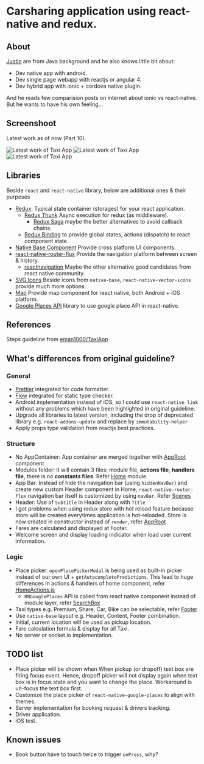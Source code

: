 # Carsharing application using react-native and redux.
## About
[Justin](https://github.com/justindannguyen) are from Java background and he also knows little bit about:
+ Dev native app with android.
+ Dev single page webapp with reactjs or angular 4.
+ Dev hybrid app with ionic + cordova native plugin.

And he reads few comparision posts on internet about ionic vs react-native.
But he wants to have his own feeling...

## Screenshoot
Latest work as of now (Part 10).

![](docs/load_page.jpeg "Latest work of Taxi App")
![](docs/home_page_default.jpeg "Latest work of Taxi App")
![](docs/home_page_fare.jpeg "Latest work of Taxi App")

## Libraries
Beside  ```react``` and ```react-native``` library, below are additional ones & their purposes
+ [Redux](https://redux.js.org/): Typical state container (storages) for your react application.
  + [Redux Thunk](https://github.com/gaearon/redux-thunk) Async execution for redux (as middleware). 
    + [Redux Saga](https://github.com/redux-saga/redux-saga) maybe the better alternatives to avoid callback chains.
  + [Redux Binding](https://github.com/reactjs/react-redux) to provide global states, actions (dispatch) to react component state. 
+ [Native Base Component](https://nativebase.io/) Provide cross platform UI components.
+ [react-native-router-flux](https://github.com/aksonov/react-native-router-flux) Provide the navigation platform between screen & history.
  + [reactnavigation](https://reactnavigation.org/) Maybe the other alternative good candidates from react native community.
+ [SVG Icons](https://github.com/oblador/react-native-vector-icons) Beside icons from ```native-base```, ```react-native-vector-icons``` provide much more options.
+ [Map](https://github.com/airbnb/react-native-maps) Provide map component for react native, both Android + iOS platform.
+ [Google Places API](https://github.com/tolu360/react-native-google-places) library to use google place API in react-native.

## References
Steps guideline from [eman1000/TaxiApp](https://github.com/eman1000/TaxiApp)

## What's differences from original guideline?
### General
+ [Prettier](https://prettier.io/) integrated for code formatter.
+ [Flow](https://flow.org/) integrated for static type checker.
+ Android implementation instead of iOS, so I could use ```react-native link``` without any problems which have been highlighted in original guideline.
+ Upgrade all libraries to latest version, including the drop of deprecated library e.g. ```react-addons-update``` and replace by ```immutability-helper```
+ Apply props type validation from reactjs best practices.

### Structure
+ No AppContainer: App container are merged together with [AppRoot](src/index.js) component
+ Modules folder: It will contain 3 files: module file, **actions file**, **handlers file**, there is no **constants files**. Refer [Home](src/routes/Home/modules/) module.
+ App Bar: Instead of hide the navigation bar (using ```hiddenNavBar```) and create new custom Header component in Home, ```react-native-router-flux``` navigation bar itself is customized by using ```navBar```. Refer [Scenes](src/routes/scenes.js)
+ Header: Use of ```Subtitle``` in Header along with ```Title``` 
+ I got problems when using redux store with hot reload feature because store will be created everytimes application is hot-reloaded. Store is now created in constructor instead of ```render```, refer [AppRoot](src/index.js)
+ Fares are calculated and displayed at Footer.
+ Welcome screen and display loading indicator when load user current information.

### Logic
+ Place picker: ```openPlacePickerModal``` is being used as built-in picker instead of our own UI + ```getAutocompletePredictions```. This lead to huge differences in actions & handlers of home component, refer [HomeActions.js](src/routes/Home/modules/HomeActions.js)
  + ```RNGooglePlaces``` API is called from react native component instead of module layer,  refer [SearchBox](src/routes/Home/components/SearchBox/index.js)
+ Taxi types e.g. Premium, Share, Car, Bike can be selectable, refer [Footer](src/global/Template/components/AppFooter.js)
+ Use ```native-base``` layout e.g. Header, Content, Footer combination.
+ Initial, current location will be used as pickup location.
+ Fare calculation formula & display for all Taxi.
+ No server or socket.io implementation.

## TODO list
+ Place picker will be shown when When pickup (or dropoff) text box are firing focus event. Hence, dropoff picker will not display again when text box is in focus state and you want to change the place. Workaround is un-focus the text box first.
+ Customize the place picker of ```react-native-google-places``` to align with themes.
+ Server implementation for booking request & drivers tracking.
+ Driver application.
+ iOS test.

## Known issues
+ Book button have to touch twice to trigger ```onPress```, why?

